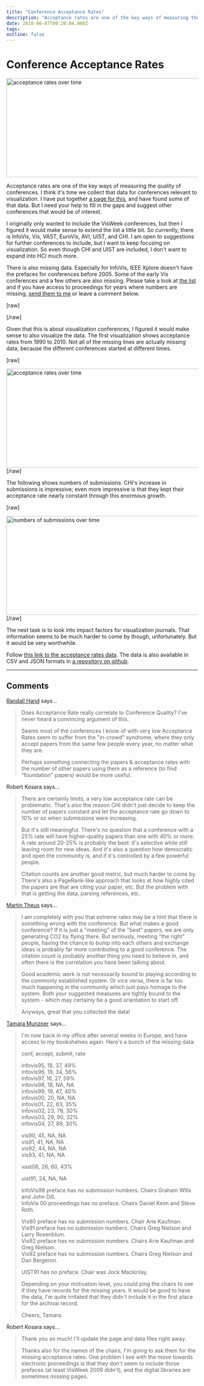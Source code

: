```yaml
---
title: "Conference Acceptance Rates"
description: "Acceptance rates are one of the key ways of measuring the quality of conferences. I think it's time we collect that data for conferences relevant to visualization. I have put together a page for this, and have found some of that data. But I need your help to fill in the gaps and suggest other conferences that would be of interest."
date: 2010-06-07T00:20:04.000Z
tags: 
outline: false
---
```


# Conference Acceptance Rates

<a href="http://eagereyes.org/blog/2010/conference-acceptance-rates"><img src="http://eagereyes.org/media/2010/acceptance-rates.png" width="560" height="260" alt="acceptance rates over time" /></a>

Acceptance rates are one of the key ways of measuring the quality of conferences. I think it's time we collect that data for conferences relevant to visualization. I have put together <a href="http://eagereyes.org/service/acceptance-rates">a page for this</a>, and have found some of that data. But I need your help to fill in the gaps and suggest other conferences that would be of interest.

I originally only wanted to include the VisWeek conferences, but then I figured it would make sense to extend the list a little bit. So currently, there is InfoVis, Vis, VAST, EuroVis, AVI, UIST, and CHI. I am open to suggestions for further conferences to include, but I want to keep focusing on visualization. So even though CHI and UIST are included, I don't want to expand into HCI much more.

There is also missing data. Especially for InfoVis, IEEE Xplore doesn't have the prefaces for conferences before 2005. Some of the early Vis conferences and a few others are also missing. Please take a look at <a href="http://eagereyes.org/service/acceptance-rates">the list</a> and if you have access to proceedings for years where numbers are missing, <a href="http://eagereyes.org/contact">send them to me</a> or leave a comment below.

[raw]
<script src="http://eagereyes.org/media/protovis-r3.2.js" type="text/javascript"></script>
[/raw]

Given that this is about visualization conferences, I figured it would make sense to also visualize the data. The first visualization shows acceptance rates from 1990 to 2010. Not all of the missing lines are actually missing data, because the different conferences started at different times.

[raw]
<!--[if gt IE 8]><!-->
<script type="text/javascript+protovis"><!--

    var dataURL = "http://eagereyes.org/media/conferences.json";

    var contentWidth = 460;
    var contentHeight = 235;

    var legendWidth = 60;
    var leftWidth = 30;

    var bottomHeight = 25;
    var topPadding = 10;

    var width = leftWidth+contentWidth+legendWidth;
    var height = contentHeight+bottomHeight+topPadding;
    var lastYear = 2010;
    var firstYear = lastYear-20;

    var JSONdata = jQuery.ajax({ type: "GET", url: dataURL, async: false }).responseText;
    var conferences = JSON.parse(JSONdata);

    var numConferences = 0;

    for (var conference in conferences) {
        if (conferences.hasOwnProperty(conference)) {
            var conf = conferences[conference];
            // cut off years that are too far back
            if (conf.firstYear < firstYear) {
                conf.accepted = conf.accepted.slice(firstYear-conf.firstYear, conf.accepted.length);
                conf.submitted = conf.submitted.slice(firstYear-conf.firstYear, conf.submitted.length);
                conf.firstYear = firstYear;
            }

            // calculate acceptance rates
            var rates = [];
            for (var i = 0; i < conf.submitted.length; i++) {
                if (conf.submitted[i] > 0) {
                    rates[i] = conf.accepted[i]/conf.submitted[i];
                } else {
                    rates[i] = 0;
                }
            }
            conf.rates = rates;

            conf.colorIndex = numConferences;

            numConferences += 1;
        }
    }

    // yearsAligned and percentAligned align the coordinate to the full pixel+.5,
    // to avoid double-wide lines due to anti-aliasing
    var years = pv.Scale.linear(firstYear, lastYear).range(leftWidth, leftWidth+contentWidth);
    var yearsAligned = function(d) {
        return Math.round(years(d))+.5;
    }

    var percent = pv.Scale.linear(0, .5).range(bottomHeight, bottomHeight+contentHeight);
    var percentAligned = function(d) {
        return Math.round(percent(d))+.5;
    }

    var color = pv.Colors.category10(numConferences);

    // the year being pointed to by the mouse
    var activeYear = -1;

    // add a line for a conference to the chart. Also adds the indicator dots and value labels,
    // but they're invisible until triggered by the "point" pseudo-event
    var addLine = function(panel, conference, data, scale, percent) {
        panel.add(pv.Line)
            .data(data)
            .bottom(scale)
            .strokeStyle(color(conference.colorIndex))
            .lineWidth(2)
            .left(function() yearsAligned(conference.firstYear+this.index))
            .segmented(true)
            .visible(function(d) d > 0)
            .event("point", function() { activeYear = conference.firstYear+this.index; return this.parent; })
            .event("unpoint", function() { activeYear = -1; return this.parent; })
        .anchor().add(pv.Dot)
            .size(2)
            .fillStyle(color(conference.colorIndex))
            .strokeStyle(color(conference.colorIndex))
            .visible(function() activeYear == conference.firstYear+this.index)
        .anchor("top").add(pv.Label)
            .textBaseline("bottom")
            .textAlign("center")
            .text(function(d) (percent)?Math.round(d * 100)+"%":d);
    }

    // ugly global variable to make it easier to order conferences in the legend in a particular
    // way by calling the function below in the right sequence.
    var legendIndex = 0;

    // add a conference to the legend. Order is from top down.
    var addLegend = function(panel, conference) {
        panel.add(pv.Rule)
            .strokeStyle(color(conference.colorIndex))
            .bottom(contentHeight-legendIndex*15)
            .left(contentWidth+leftWidth+5)
            .width(15)
            .lineWidth(2)
        .anchor("right").add(pv.Label)
            .text(conference.shortName)
            .textBaseline("middle");

        legendIndex += 1;
    }

    var makeLegend = function(panel) {
        addLegend(panel, conferences.infovis);
        addLegend(panel, conferences.vis);
        addLegend(panel, conferences.eurovis);
        addLegend(panel, conferences.vast);
        addLegend(panel, conferences.uist);
        addLegend(panel, conferences.chi);
    }

    var acceptanceRates = new pv.Panel()
        .width(width).height(height)
        .fillStyle("#fff")
        .event("mousemove", pv.Behavior.point(Infinity).collapse("y"));

    // year indicator for mouse-over
    acceptanceRates.add(pv.Rule)
        .left(function() yearsAligned(activeYear))
        .visible(function() activeYear != -1)
        .strokeStyle("#ddd")
        .height(contentHeight)
        .bottom(bottomHeight);

    // horizontal background grid with % labels
    acceptanceRates.add(pv.Rule)
        .data(percent.ticks(10))
        .strokeStyle("#eee")
        .bottom(percentAligned)
        .width(contentWidth+3)
        .left(leftWidth-3)
    .anchor("left").add(pv.Label)
        .textBaseline("middle")
        .visible(function() this.index > 0 && this.index % 2 == 0)
        .text(function(d) Math.round(d*100) + "%");

    // years and year ticks
    acceptanceRates.add(pv.Rule)
        .data(pv.range(firstYear, lastYear+1))
        .left(yearsAligned)
        .bottom(bottomHeight-4)
        .height(4)
    .anchor("bottom").add(pv.Label)
        .textAlign("center")
        .textBaseline("top")
        .visible(function(d) (d % 5) == 0);

    // lines in the chart
    addLine(acceptanceRates, conferences.vis, conferences.vis.rates, percentAligned, true);
    addLine(acceptanceRates, conferences.chi, conferences.chi.rates, percentAligned, true);
    addLine(acceptanceRates, conferences.uist, conferences.uist.rates, percentAligned, true);
    addLine(acceptanceRates, conferences.vast, conferences.vast.rates, percentAligned, true);
    addLine(acceptanceRates, conferences.eurovis, conferences.eurovis.rates, percentAligned, true);
    addLine(acceptanceRates, conferences.infovis, conferences.infovis.rates, percentAligned, true); 

    makeLegend(acceptanceRates);

    // done.
    acceptanceRates.render();
// -->
</script>

<noscript>
<!--<![endif]-->
<img src="http://eagereyes.org/media/2010/acceptance-rates.png" width="560" height="260" alt="acceptance rates over time" />
<!--[if gt IE 8]><!-->
</noscript>
<!--<![endif]-->
[/raw]

The following shows numbers of submissions. CHI's increase in submissions is impressive; even more impressive is that they kept their acceptance rate nearly constant through this enormous growth.

[raw]
<!--[if gt IE 8]><!-->
<script type="text/javascript+protovis"><!--
    var submissions = new pv.Panel()
        .width(width).height(height)
        .fillStyle("#fff")
        .event("mousemove", pv.Behavior.point(Infinity).collapse("y"));

    var submissionsScale = pv.Scale.linear(0, 1400).range(bottomHeight, bottomHeight+contentHeight);
    var submissionsScaleAligned = function(d) {
        return Math.round(submissionsScale(d))+.5;
    }

    // year indicator for mouse-over
    submissions.add(pv.Rule)
        .left(function() yearsAligned(activeYear))
        .visible(function() activeYear != -1)
        .strokeStyle("#ddd")
        .height(contentHeight)
        .bottom(bottomHeight);

    // horizontal background grid with labels
    submissions.add(pv.Rule)
        .data(submissionsScale.ticks(6))
        .strokeStyle("#eee")
        .bottom(submissionsScaleAligned)
        .width(contentWidth+3)
        .left(leftWidth-3)
    .anchor("left").add(pv.Label)
        .textBaseline("middle")
        .visible(function(d) d > 0);

    // years and year ticks
    submissions.add(pv.Rule)
        .data(pv.range(firstYear, lastYear+1))
        .left(yearsAligned)
        .bottom(bottomHeight-4)
        .height(4)
    .anchor("bottom").add(pv.Label)
        .textAlign("center")
        .textBaseline("top")
        .visible(function(d) (d % 5) == 0);

    // lines in the chart
    addLine(submissions, conferences.vis, conferences.vis.submitted, submissionsScaleAligned, false);
    addLine(submissions, conferences.chi, conferences.chi.submitted, submissionsScaleAligned, false);
    addLine(submissions, conferences.uist, conferences.uist.submitted, submissionsScaleAligned, false);
    addLine(submissions, conferences.vast, conferences.vast.submitted, submissionsScaleAligned, false);
    addLine(submissions, conferences.eurovis, conferences.eurovis.submitted, submissionsScaleAligned, false);
    addLine(submissions, conferences.infovis, conferences.infovis.submitted, submissionsScaleAligned, false);   

    makeLegend(submissions);

    // done.
    submissions.render();
// -->
</script>

<noscript>
<!--<![endif]-->
<img src="http://eagereyes.org/media/2010/submissions.png" width="560" height="260" alt="numbers of submissions over time" />
<!--[if gt IE 8]><!-->
</noscript>
<!--<![endif]-->
[/raw]

The next task is to look into impact factors for visualization journals. That information seems to be much harder to come by though, unfortunately. But it would be very worthwhile.

Follow <a href="http://eagereyes.org/acceptance-rates">this link to the acceptance rates data</a>. The data is also available in CSV and JSON formats in <a href="http://github.com/eagereyes/VisLitDB">a repository on github</a>.


---
## Comments

<a href="http://www.vizworld.com" rel="nofollow noopener" target="_blank">Randall Hand</a> says…
>	Does Acceptance Rate really correlate to Conference Quality?  I've never heard a convincing argument of this.
>	
>	Seems most of the conferences I know of with very low Acceptance Rates seem to suffer from the "in-crowd" syndrome, where they only accept papers from the same few people every year, no matter what they are.
>	
>	Perhaps something connecting the papers & acceptance rates with the number of other papers using them as a reference (to find "foundation" papers) would be more useful.

Robert Kosara says…
>	There are certainly limits, a very low acceptance rate can be problematic. That's also the reason CHI didn't just decide to keep the number of papers constant and let the acceptance rate go down to 10% or so when submissions were increasing.
>	
>	But it's still meaningful. There's no question that a conference with a 25% rate will have higher-quality papers than one with 40% or more. A rate around 20-25% is probably the best: it's selective while still leaving room for new ideas. And it's also a question how democratic and open the community is, and if it's controlled by a few powerful people.
>	
>	Citation counts are another good metric, but much harder to come by. There's also a PageRank-like approach that looks at how highly cited the papers are that are citing your paper, etc. But the problem with that is getting the data, parsing references, etc.

<a href="http://www.theusRus.de/" rel="nofollow noopener" target="_blank">Martin Theus</a> says…
>	I am completely with you that extreme rates may be a hint that there is something wrong with the conference. But what makes a good conference? If it is just a "meeting" of the "best" papers, we are only generating CO2 by flying there. But seriously, meeting "the right" people, having the chance to bump into each others and exchange ideas is probably far more contributing to a  good conference. The citation count is probably another thing you need to believe in, and often there is the correlation you have been talking about.
>	
>	Good academic work is not necessarily bound to playing according to the commonly established system. Or vice versa, there is far too much happening in the community which just pays homage to the system. Both your suggested measures are tightly bound to the system - which may certainly be a good orientation to start off.
>	
>	Anyways, great that you collected the data!

<a href="http://www.cs.ubc.ca/~tmm" rel="nofollow noopener" target="_blank">Tamara Munzner</a> says…
>	I'm now back in my office after several weeks in Europe, and have access to my bookshelves again. Here's a bunch of the missing data:
>	
>	
>	conf, accept, submit, rate
>	
>	infovis95, 18, 37, 49%  
>	infovis96, 19, 34, 56%  
>	infovis97, 16, 27, 59%  
>	infovis98, 18, NA, NA  
>	infovis99, 19, 47, 40%  
>	infovis00, 20, NA, NA  
>	infovis01, 22, 63, 35%  
>	infovis02, 23, 78, 30%  
>	infovis03, 29, 90, 32%  
>	infovis04, 27, 89, 30%  
>	
>	vis90, 45, NA, NA  
>	vis91, 41, NA, NA  
>	vis92, 44, NA, NA  
>	vis93, 41, NA, NA  
>	
>	vast06, 26, 60, 43%  
>	
>	uist91, 24, NA, NA  
>	
>	InfoVis98 preface has no submission numbers. Chairs Graham Wills and John Dill.  
>	InfoVis 00 proceedings has no preface. Chairs Daniel Keim and Steve Roth.  
>	
>	Vis90 preface has no submission numbers. Chair Arie Kaufman.  
>	Vis91 preface has no submission numbers. Chairs Greg Nielson and Larry Rosenblum.  
>	Vis92 preface has no submission numbers. Chairs Arie Kaufman and Greg Nielson.  
>	Vis92 preface has no submission numbers. Chairs Greg Nielson and Dan Bergeron.  
>	
>	UIST91 has no preface. Chair was Jock Mackinlay.  
>	
>	Depending on your motivation level, you could ping the chairs to see if they have records for the missing years. It would be good to have the data, I'm quite irritated that they didn't include it in the first place for the archival record. 
>	
>	Cheers,
>	Tamara
>	

Robert Kosara says…
>	Thank you so much! I'll update the page and data files right away.
>	
>	Thanks also for the names of the chairs, I'm going to ask them for the missing acceptance rates. One problem I see with the move towards electronic proceedings is that they don't seem to include those prefaces (at least VisWeek 2009 didn't), and the digital libraries are sometimes missing pages.


